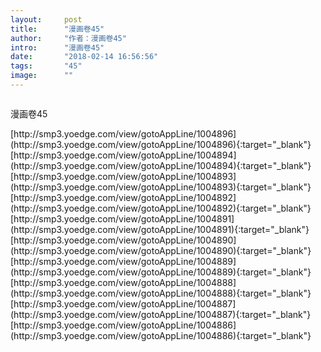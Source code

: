 ```yaml
---
layout:     post
title:      "漫画卷45"
author:     "作者：漫画卷45"
intro:      "漫画卷45"
date:       "2018-02-14 16:56:56"
tags:       "45"
image:      ""
---
```

<div style="text-align: center">
<p><img src=""/></p>
</div>
<p class="post-meta">
<span>漫画卷45</span>
</p>
[http://smp3.yoedge.com/view/gotoAppLine/1004896](http://smp3.yoedge.com/view/gotoAppLine/1004896){:target="_blank"}
[http://smp3.yoedge.com/view/gotoAppLine/1004894](http://smp3.yoedge.com/view/gotoAppLine/1004894){:target="_blank"}
[http://smp3.yoedge.com/view/gotoAppLine/1004893](http://smp3.yoedge.com/view/gotoAppLine/1004893){:target="_blank"}
[http://smp3.yoedge.com/view/gotoAppLine/1004892](http://smp3.yoedge.com/view/gotoAppLine/1004892){:target="_blank"}
[http://smp3.yoedge.com/view/gotoAppLine/1004891](http://smp3.yoedge.com/view/gotoAppLine/1004891){:target="_blank"}
[http://smp3.yoedge.com/view/gotoAppLine/1004890](http://smp3.yoedge.com/view/gotoAppLine/1004890){:target="_blank"}
[http://smp3.yoedge.com/view/gotoAppLine/1004889](http://smp3.yoedge.com/view/gotoAppLine/1004889){:target="_blank"}
[http://smp3.yoedge.com/view/gotoAppLine/1004888](http://smp3.yoedge.com/view/gotoAppLine/1004888){:target="_blank"}
[http://smp3.yoedge.com/view/gotoAppLine/1004887](http://smp3.yoedge.com/view/gotoAppLine/1004887){:target="_blank"}
[http://smp3.yoedge.com/view/gotoAppLine/1004886](http://smp3.yoedge.com/view/gotoAppLine/1004886){:target="_blank"}


